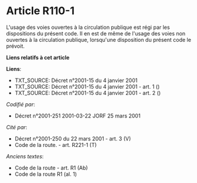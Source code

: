 # Article R110-1

L'usage des voies ouvertes à la circulation publique est régi par les dispositions du présent code. Il en est de même de
l'usage des voies non ouvertes à la circulation publique, lorsqu'une disposition du présent code le prévoit.

**Liens relatifs à cet article**

**Liens**:

  - TXT_SOURCE: Décret n°2001-15 du 4 janvier 2001
  - TXT_SOURCE: Décret n°2001-15 du 4 janvier 2001 - art. 1 ()
  - TXT_SOURCE: Décret n°2001-15 du 4 janvier 2001 - art. 2 ()

_Codifié par_:

  - Décret n°2001-251 2001-03-22 JORF 25 mars 2001

_Cité par_:

  - Décret n°2001-250 du 22 mars 2001 - art. 3 (V)
  - Code de la route. - art. R221-1 (T)

_Anciens textes_:

  - Code de la route - art. R1 (Ab)
  - Code de la route R1 (al. 1)
